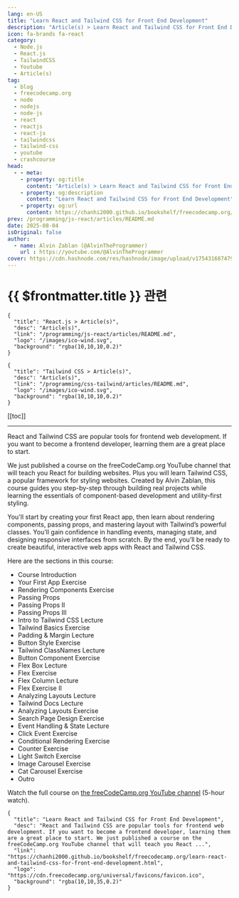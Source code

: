 ```yaml
---
lang: en-US
title: "Learn React and Tailwind CSS for Front End Development"
description: "Article(s) > Learn React and Tailwind CSS for Front End Development"
icon: fa-brands fa-react
category:
  - Node.js
  - React.js
  - TailwindCSS
  - Youtube
  - Article(s)
tag:
  - blog
  - freecodecamp.org
  - node
  - nodejs
  - node-js
  - react
  - reactjs
  - react-js
  - tailwindcss
  - tailwind-css
  - youtube
  - crashcourse
head:
  - - meta:
    - property: og:title
      content: "Article(s) > Learn React and Tailwind CSS for Front End Development"
    - property: og:description
      content: "Learn React and Tailwind CSS for Front End Development"
    - property: og:url
      content: https://chanhi2000.github.io/bookshelf/freecodecamp.org/learn-react-and-tailwind-css-for-front-end-development.html
prev: /programming/js-react/articles/README.md
date: 2025-08-04
isOriginal: false
author:
  - name: Alvin Zablan (@AlvinTheProgrammer)
    url : https://youtube.com/@AlvinTheProgrammer
cover: https://cdn.hashnode.com/res/hashnode/image/upload/v1754316874796/7a378441-7dbd-4a78-9d09-210ec7d9d2f1.png
---
```


# {{ $frontmatter.title }} 관련

```component VPCard
{
  "title": "React.js > Article(s)",
  "desc": "Article(s)",
  "link": "/programming/js-react/articles/README.md",
  "logo": "/images/ico-wind.svg",
  "background": "rgba(10,10,10,0.2)"
}
```

```component VPCard
{
  "title": "Tailwind CSS > Article(s)",
  "desc": "Article(s)",
  "link": "/programming/css-tailwind/articles/README.md",
  "logo": "/images/ico-wind.svg",
  "background": "rgba(10,10,10,0.2)"
}
```

[[toc]]

---

<SiteInfo
  name="Learn React and Tailwind CSS for Front End Development"
  desc="React and Tailwind CSS are popular tools for frontend web development. If you want to become a frontend developer, learning them are a great place to start. We just published a course on the freeCodeCamp.org YouTube channel that will teach you React ..."
  url="https://freecodecamp.org/news/learn-react-and-tailwind-css-for-front-end-development"
  logo="https://cdn.freecodecamp.org/universal/favicons/favicon.ico"
  preview="https://cdn.hashnode.com/res/hashnode/image/upload/v1754316874796/7a378441-7dbd-4a78-9d09-210ec7d9d2f1.png"/>

React and Tailwind CSS are popular tools for frontend web development. If you want to become a frontend developer, learning them are a great place to start.

We just published a course on the freeCodeCamp.org YouTube channel that will teach you React for building websites. Plus you will learn Tailwind CSS, a popular framework for styling websites. Created by Alvin Zablan, this course guides you step-by-step through building real projects while learning the essentials of component-based development and utility-first styling.

You'll start by creating your first React app, then learn about rendering components, passing props, and mastering layout with Tailwind’s powerful classes. You'll gain confidence in handling events, managing state, and designing responsive interfaces from scratch. By the end, you’ll be ready to create beautiful, interactive web apps with React and Tailwind CSS.

Here are the sections in this course:

- Course Introduction
- Your First App Exercise
- Rendering Components Exercise
- Passing Props
- Passing Props II
- Passing Props III
- Intro to Tailwind CSS Lecture
- Tailwind Basics Exercise
- Padding & Margin Lecture
- Button Style Exercise
- Tailwind ClassNames Lecture
- Button Component Exercise
- Flex Box Lecture
- Flex Exercise
- Flex Column Lecture
- Flex Exercise II
- Analyzing Layouts Lecture
- Tailwind Docs Lecture
- Analyzing Layouts Exercise
- Search Page Design Exercise
- Event Handling & State Lecture
- Click Event Exercise
- Conditional Rendering Exercise
- Counter Exercise
- Light Switch Exercise
- Image Carousel Exercise
- Cat Carousel Exercise
- Outro

Watch the full course on [<VPIcon icon="fa-brands fa-youtube"/>the freeCodeCamp.org YouTube channel](https://youtu.be/IJ85kCdqWao) (5-hour watch).

<VidStack src="youtube/IJ85kCdqWao" />

<!-- TODO: add ARTICLE CARD -->
```component VPCard
{
  "title": "Learn React and Tailwind CSS for Front End Development",
  "desc": "React and Tailwind CSS are popular tools for frontend web development. If you want to become a frontend developer, learning them are a great place to start. We just published a course on the freeCodeCamp.org YouTube channel that will teach you React ...",
  "link": "https://chanhi2000.github.io/bookshelf/freecodecamp.org/learn-react-and-tailwind-css-for-front-end-development.html",
  "logo": "https://cdn.freecodecamp.org/universal/favicons/favicon.ico",
  "background": "rgba(10,10,35,0.2)"
}
```
